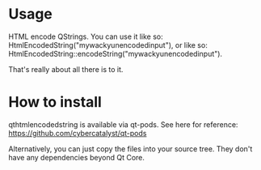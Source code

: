# Usage
HTML encode QStrings.  You can use it like so: HtmlEncodedString("mywackyunencodedinput"), or like so: HtmlEncodedString::encodeString("mywackyunencodedinput").

That's really about all there is to it.

# How to install

qthtmlencodedstring is available via qt-pods. See here for reference:
https://github.com/cybercatalyst/qt-pods

Alternatively, you can just copy the files into your source tree.  They don't have any dependencies beyond Qt Core.

